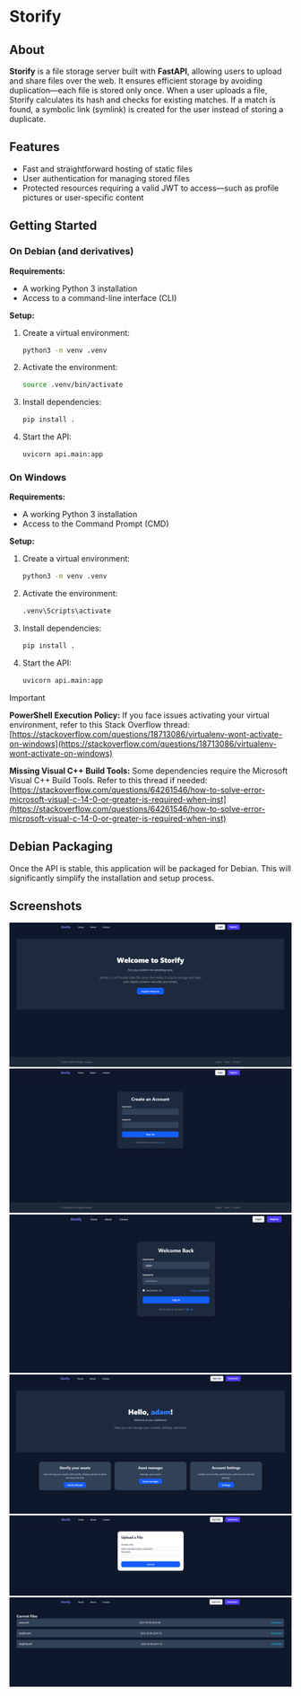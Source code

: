 
# Storify

## About

**Storify** is a file storage server built with **FastAPI**, allowing users to upload and share files over the web. It ensures efficient storage by avoiding duplication—each file is stored only once. When a user uploads a file, Storify calculates its hash and checks for existing matches. If a match is found, a symbolic link (symlink) is created for the user instead of storing a duplicate.

## Features

* Fast and straightforward hosting of static files
* User authentication for managing stored files
* Protected resources requiring a valid JWT to access—such as profile pictures or user-specific content

## Getting Started

### On Debian (and derivatives)

**Requirements:**

* A working Python 3 installation
* Access to a command-line interface (CLI)

**Setup:**

1. Create a virtual environment:

   ```bash
   python3 -m venv .venv
   ```
2. Activate the environment:

   ```bash
   source .venv/bin/activate
   ```
3. Install dependencies:

   ```bash
   pip install .
   ```
4. Start the API:

   ```bash
   uvicorn api.main:app
   ```

### On Windows

**Requirements:**

* A working Python 3 installation
* Access to the Command Prompt (CMD)

**Setup:**

1. Create a virtual environment:

   ```cmd
   python3 -m venv .venv
   ```
2. Activate the environment:

   ```cmd
   .venv\Scripts\activate
   ```
3. Install dependencies:

   ```cmd
   pip install .
   ```
4. Start the API:

   ```cmd
   uvicorn api.main:app
   ```

> [!IMPORTANT]
>
> **PowerShell Execution Policy:**
> If you face issues activating your virtual environment, refer to this Stack Overflow thread:
> [https://stackoverflow.com/questions/18713086/virtualenv-wont-activate-on-windows](https://stackoverflow.com/questions/18713086/virtualenv-wont-activate-on-windows)
>
> **Missing Visual C++ Build Tools:**
> Some dependencies require the Microsoft Visual C++ Build Tools. Refer to this thread if needed:
> [https://stackoverflow.com/questions/64261546/how-to-solve-error-microsoft-visual-c-14-0-or-greater-is-required-when-inst](https://stackoverflow.com/questions/64261546/how-to-solve-error-microsoft-visual-c-14-0-or-greater-is-required-when-inst)

## Debian Packaging

Once the API is stable, this application will be packaged for Debian. This will significantly simplify the installation and setup process.

## Screenshots

![Storify Home Screenshot](docs/pictures/storify_home.png)
![Storify Signup Screenshot](docs/pictures/storify_signup.png)
![Storify Login Screenshot](docs/pictures/storify_login.png)
![Storify Dashboard Screenshot](docs/pictures/storify_dashboard.png)
![Storify Upload Wizard Screenshot](docs/pictures/storify_upload_wizard.png)
![Storify Assets Screenshot](docs/pictures/storify_assets.png)

